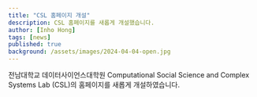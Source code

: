 ```yaml
---
title: "CSL 홈페이지 개설"
description: CSL 홈페이지를 새롭게 개설했습니다.
author: [Inho Hong]
tags: [news]
published: true
background: /assets/images/2024-04-04-open.jpg
---
```


전남대학교 데이터사이언스대학원 Computational Social Science and Complex Systems Lab (CSL)의 홈페이지를 새롭게 개설하였습니다.
